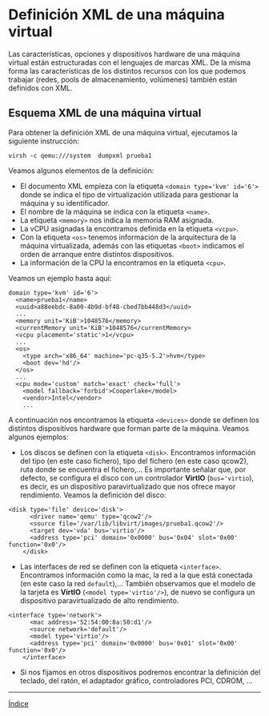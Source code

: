 # Definición XML de una máquina virtual

Las características, opciones y dispositivos hardware de una máquina virtual están estructuradas con el lenguajes de marcas XML. De la misma forma las características de los distintos recursos con los que podemos trabajar (redes, pools de almacenamiento, volúmenes) también están definidos con XML.

## Esquema XML de una máquina virtual

Para obtener la definición XML de una máquina virtual, ejecutamos la siguiente instrucción:

```
virsh -c qemu:///system  dumpxml prueba1
```

Veamos algunos elementos de la definición:

* El documento XML empieza con la etiqueta `<domain type='kvm' id='6'>` donde se indica el tipo de virtualización utilizada para gestionar la máquina y su identificador.
* El nombre de la máquina se indica con la etiqueta `<name>`.
* La etiqueta `<memory>` nos indica la memoria RAM asignada.
* La vCPU asignadas la encontramos definida en la etiqueta `<vcpu>`.
* Con la etiqueta `<os>` tenemos información de la arquitectura de la máquina virtualizada, además con las etiquetas `<boot>` indicamos el orden de arranque entre distintos dispositivos.
* La información de la CPU la encontramos en la etiqueta `<cpu>`.

Veamos un ejemplo hasta aquí:

```
domain type='kvm' id='6'>
  <name>prueba1</name>
  <uuid>a88eebdc-8a00-4b9d-bf48-cbed7bb448d3</uuid>
  ...
  <memory unit='KiB'>1048576</memory>
  <currentMemory unit='KiB'>1048576</currentMemory>
  <vcpu placement='static'>1</vcpu>
  ...
  <os>
    <type arch='x86_64' machine='pc-q35-5.2'>hvm</type>
    <boot dev='hd'/>
  </os>
  ...
  <cpu mode='custom' match='exact' check='full'>
    <model fallback='forbid'>Cooperlake</model>
    <vendor>Intel</vendor>
    ...
```

A continuación nos encontramos la etiqueta `<devices>` donde se definen los distintos dispositivos hardware que forman parte de la máquina. Veamos algunos ejemplos:

* Los discos se definen con la etiqueta `<disk>`. Encontramos información del tipo (en este caso fichero), tipo del fichero (en este caso qcow2), ruta donde se encuentra el fichero,... Es importante señalar que, por defecto, se configura el disco con un controlador **VirtIO** (`bus='virtio`), es decir, es un dispositivo paravirtualizado que nos ofrece mayor rendimiento. Veamos la definición del disco:

```
<disk type='file' device='disk'>
      <driver name='qemu' type='qcow2'/>
      <source file='/var/lib/libvirt/images/prueba1.qcow2'/>
      <target dev='vda' bus='virtio'/>
      <address type='pci' domain='0x0000' bus='0x04' slot='0x00' function='0x0'/>
    </disk>
```

* Las interfaces de red se definen con la etiqueta `<interface>`. Encontramos información como la mac, la red a la que está conectada (en este caso la red `default`),... También observamos que el modelo de la tarjeta es **VirtIO** (`<model type='virtio'/>`), de nuevo se configura un dispositivo paravirtualizado de alto rendimiento.

```
<interface type='network'>
      <mac address='52:54:00:8a:50:d1'/>
      <source network='default'/>
      <model type='virtio'/>
      <address type='pci' domain='0x0000' bus='0x01' slot='0x00' function='0x0'/>
    </interface>
```

* Si nos fijamos en otros dispositivos podremos encontrar la definición del teclado, del ratón, el adaptador gráfico, controladores PCI, CDROM, ...

---

[Índice](https://github.com/josedom24/curso_virtualizacion_linux)
